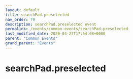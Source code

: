 ```yaml
---
layout: default
title: searchPad.preselected 
nav_order: 79
description: searchPad.preselected event
permalink: /events/common-events/searchPad-preselected
last_modified_date: 2020-04-27T17:54:08+0000
parent: "Common Events"
grand_parent: "Events"
---
```


# searchPad.preselected
